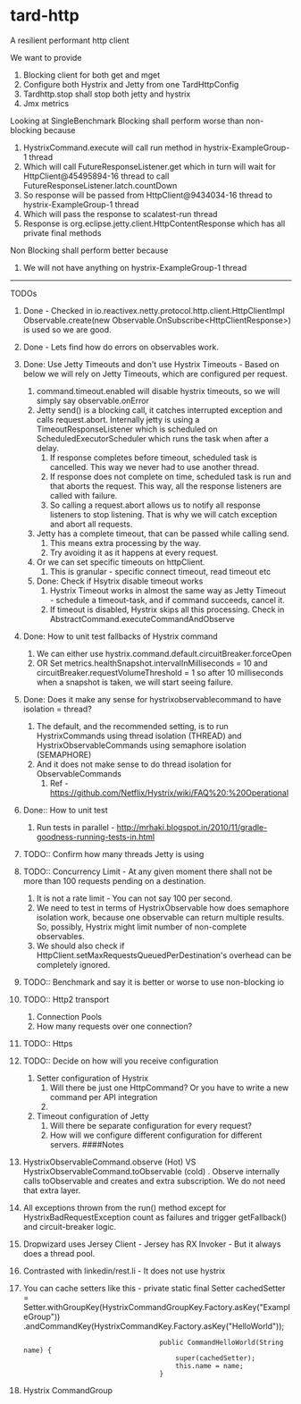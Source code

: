 # tard-http
A resilient performant http client

We want to provide 

1. Blocking client for both get and mget
2. Configure both Hystrix and Jetty from one TardHttpConfig
3. Tardhttp.stop shall stop both jetty and hystrix
4. Jmx metrics


Looking at SingleBenchmark
Blocking shall perform worse than non-blocking because
1. HystrixCommand.execute will call run method in hystrix-ExampleGroup-1 thread
2. Which will call FutureResponseListener.get which in turn will wait for HttpClient@45495894-16 thread to call FutureResponseListener.latch.countDown
3. So response will be passed from HttpClient@9434034-16 thread to hystrix-ExampleGroup-1 thread
4. Which will pass the response to scalatest-run thread
5. Response is org.eclipse.jetty.client.HttpContentResponse which has all private final methods


Non Blocking shall perform better because 
1. We will not have anything on hystrix-ExampleGroup-1 thread

--------------

TODOs
1. Done - Checked in io.reactivex.netty.protocol.http.client.HttpClientImpl Observable.create(new Observable.OnSubscribe<HttpClientResponse<O>>) is used so we are good.
2. Done - Lets find how do errors on observables work. 
3. Done: Use Jetty Timeouts and don't use Hystrix Timeouts - Based on below we will rely on Jetty Timeouts, which are configured per request.
    1. command.timeout.enabled will disable hystrix timeouts, so we will simply say observable.onError
    2. Jetty send() is a blocking call, it catches interrupted exception and calls request.abort. 
    Internally jetty is using a TimeoutResponseListener which is scheduled on ScheduledExecutorScheduler which 
     runs the task when after a delay.
         1. If response completes before timeout, scheduled task is cancelled. 
            This way we never had to use another thread.
         2. If response does not complete on time, scheduled task is run and that aborts the request.
            This way, all the response listeners are called with failure.
         3. So calling a request.abort allows us to notify all response listeners to stop listening.
             That is why we will catch exception and abort all requests.
     3. Jetty has a complete timeout, that can be passed while calling send.
         1. This means extra processing by the way.
         2. Try avoiding it as it happens at every request.
     4. Or we can set specific timeouts on httpClient.
         1. This is granular - specific connect timeout, read timeout etc
     5. Done: Check if Hsytrix disable timeout works
         1. Hystrix Timeout works in almost the same way as Jetty Timeout - schedule a timeout-task, and if command succeeds, cancel it.
         2. If timeout is disabled, Hystrix skips all this processing. Check in AbstractCommand.executeCommandAndObserve
4. Done: How to unit test fallbacks of Hystrix command
    1. We can either use hystrix.command.default.circuitBreaker.forceOpen
    2. OR Set metrics.healthSnapshot.intervalInMilliseconds = 10 and circuitBreaker.requestVolumeThreshold = 1 so after 10 milliseconds when a snapshot is taken, we will start seeing failure.
5. Done: Does it make any sense for hystrixobservablecommand to have isolation = thread?
    1. The default, and the recommended setting, is to run HystrixCommands using thread isolation (THREAD) and HystrixObservableCommands using semaphore isolation (SEMAPHORE)
    2. And it does not make sense to do thread isolation for ObservableCommands
        1. Ref - https://github.com/Netflix/Hystrix/wiki/FAQ%20:%20Operational
6. Done:: How to unit test
    1. Run tests in parallel - http://mrhaki.blogspot.in/2010/11/gradle-goodness-running-tests-in.html
7. TODO:: Confirm how many threads Jetty is using
7. TODO:: Concurrency Limit - At any given moment there shall not be more than 100 requests pending on a destination.
    1. It is not a rate limit - You can not say 100 per second.
    2. We need to test in terms of HystrixObservable how does semaphore isolation work, because one observable can return multiple results.
        So, possibly, Hystrix might limit number of non-complete observables.
    3. We should also check if HttpClient.setMaxRequestsQueuedPerDestination's overhead can be completely ignored.
7. TODO:: Benchmark and say it is better or worse to use non-blocking io
8. TODO:: Http2 transport
    1. Connection Pools
    2. How many requests over one connection?
9. TODO:: Https
10. TODO:: Decide on how will you receive configuration
    1. Setter configuration of Hystrix
        1. Will there be just one HttpCommand? Or you have to write a new command per API integration
        2. 
    2. Timeout configuration of Jetty
        1. Will there be separate configuration for every request? 
        2. How will we configure different configuration for different servers.
####Notes
1. HystrixObservableCommand.observe (Hot) VS HystrixObservableCommand.toObservable (cold) . Observe internally calls toObservable and creates and extra subscription. We do not need that extra layer.
2. All exceptions thrown from the run() method except for HystrixBadRequestException count as failures and trigger getFallback() and circuit-breaker logic.
3. Dropwizard uses Jersey Client - Jersey has RX Invoker - But it always does a thread pool.
4. Contrasted with linkedin/rest.li - It does not use hystrix
5. You can cache setters like this - private static final Setter cachedSetter = 
                                             Setter.withGroupKey(HystrixCommandGroupKey.Factory.asKey("ExampleGroup"))
                                                 .andCommandKey(HystrixCommandKey.Factory.asKey("HelloWorld"));    
                                     
                                         public CommandHelloWorld(String name) {
                                             super(cachedSetter);
                                             this.name = name;
                                         }
6. Hystrix CommandGroup 
